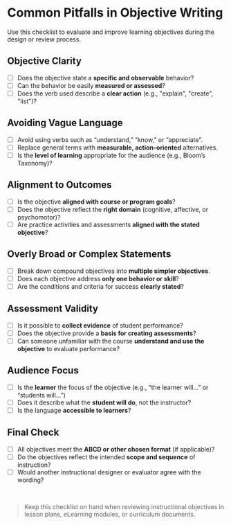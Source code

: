 # Common Pitfalls in Objective Writing

Use this checklist to evaluate and improve learning objectives during the design or review process.

## Objective Clarity
- [ ] Does the objective state a **specific and observable** behavior?
- [ ] Can the behavior be easily **measured or assessed**?
- [ ] Does the verb used describe a **clear action** (e.g., "explain", "create", "list")?

## Avoiding Vague Language
- [ ] Avoid using verbs such as “understand,” “know,” or “appreciate”.
- [ ] Replace general terms with **measurable, action-oriented** alternatives.
- [ ] Is the **level of learning** appropriate for the audience (e.g., Bloom’s Taxonomy)?

## Alignment to Outcomes
- [ ] Is the objective **aligned with course or program goals**?
- [ ] Does the objective reflect the **right domain** (cognitive, affective, or psychomotor)?
- [ ] Are practice activities and assessments **aligned with the stated objective**?

## Overly Broad or Complex Statements
- [ ] Break down compound objectives into **multiple simpler objectives**.
- [ ] Does each objective address **only one behavior or skill**?
- [ ] Are the conditions and criteria for success **clearly stated**?

## Assessment Validity
- [ ] Is it possible to **collect evidence** of student performance?
- [ ] Does the objective provide a **basis for creating assessments**?
- [ ] Can someone unfamiliar with the course **understand and use the objective** to evaluate performance?

## Audience Focus
- [ ] Is the **learner** the focus of the objective (e.g., “the learner will…” or “students will…”)
- [ ] Does it describe what the **student will do**, not the instructor?
- [ ] Is the language **accessible to learners**?

## Final Check
- [ ] All objectives meet the **ABCD or other chosen format** (if applicable)?
- [ ] Do the objectives reflect the intended **scope and sequence** of instruction?
- [ ] Would another instructional designer or evaluator agree with the wording?

<br>

> Keep this checklist on hand when reviewing instructional objectives in lesson plans, eLearning modules, or curriculum documents.
